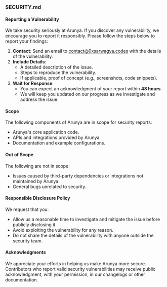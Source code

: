 ### SECURITY.md  

#### Reporting a Vulnerability  
We take security seriously at Arunya. If you discover any vulnerability, we encourage you to report it responsibly. Please follow the steps below to report your findings:  

1. **Contact**: Send an email to [contact@0xsarwagya.codes](mailto:contact@0xsarwagya.codes) with the details of the vulnerability.  
2. **Include Details**:  
   - A detailed description of the issue.  
   - Steps to reproduce the vulnerability.  
   - If applicable, proof of concept (e.g., screenshots, code snippets).  
3. **Wait for Response**:  
   - You can expect an acknowledgment of your report within **48 hours**.  
   - We will keep you updated on our progress as we investigate and address the issue.  

#### Scope  
The following components of Arunya are in scope for security reports:  
- Arunya's core application code.  
- APIs and integrations provided by Arunya.  
- Documentation and example configurations.  

#### Out of Scope  
The following are not in scope:  
- Issues caused by third-party dependencies or integrations not maintained by Arunya.  
- General bugs unrelated to security.  

#### Responsible Disclosure Policy  
We request that you:  
- Allow us a reasonable time to investigate and mitigate the issue before publicly disclosing it.  
- Avoid exploiting the vulnerability for any reason.  
- Do not share the details of the vulnerability with anyone outside the security team.  

#### Acknowledgments  
We appreciate your efforts in helping us make Arunya more secure. Contributors who report valid security vulnerabilities may receive public acknowledgment, with your permission, in our changelogs or other documentation.